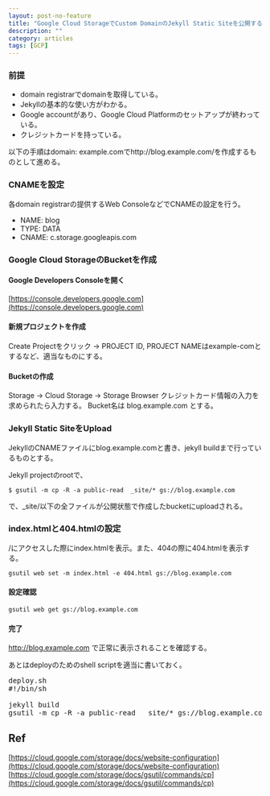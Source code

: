 ```yaml
---
layout: post-no-feature
title: "Google Cloud StorageでCustom DomainのJekyll Static Siteを公開する手順のメモ"
description: ""
category: articles
tags: [GCP]
---
```


### 前提

* domain registrarでdomainを取得している。
* Jekyllの基本的な使い方がわかる。
* Google accountがあり、Google Cloud Platformのセットアップが終わっている。
* クレジットカードを持っている。

以下の手順はdomain: example.comでhttp://blog.example.com/を作成するものとして進める。


### CNAMEを設定

各domain registrarの提供するWeb ConsoleなどでCNAMEの設定を行う。

* NAME: blog
* TYPE: DATA
* CNAME: c.storage.googleapis.com


### Google Cloud StorageのBucketを作成

#### Google Developers Consoleを開く
[https://console.developers.google.com](https://console.developers.google.com)

#### 新規プロジェクトを作成

Create Projectをクリック -> PROJECT ID, PROJECT NAMEはexample-comとするなど、適当なものにする。

#### Bucketの作成

Storage -> Cloud Storage -> Storage Browser
クレジットカード情報の入力を求められたら入力する。
Bucket名は blog.example.com とする。


### Jekyll Static SiteをUpload

JekyllのCNAMEファイルにblog.example.comと書き、jekyll buildまで行っているものとする。

Jekyll projectのrootで、

`$ gsutil -m cp -R -a public-read  _site/* gs://blog.example.com`


で、_site/以下の全ファイルが公開状態で作成したbucketにuploadされる。


### index.htmlと404.htmlの設定

/にアクセスした際にindex.htmlを表示。また、404の際に404.htmlを表示する。

`gsutil web set -m index.html -e 404.html gs://blog.example.com`

#### 設定確認

`gsutil web get gs://blog.example.com`


#### 完了

http://blog.example.com で正常に表示されることを確認する。



あとはdeployのためのshell scriptを適当に書いておく。


<pre>
deploy.sh
#!/bin/sh

jekyll build
gsutil -m cp -R -a public-read  _site/* gs://blog.example.com
</pre>


## Ref

[https://cloud.google.com/storage/docs/website-configuration](https://cloud.google.com/storage/docs/website-configuration)
[https://cloud.google.com/storage/docs/gsutil/commands/cp](https://cloud.google.com/storage/docs/gsutil/commands/cp)
